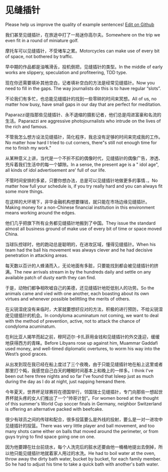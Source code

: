 # 见缝插针

Please help us improve the quality of example sentences! [Edit on Github](https://github.com/jiyushe/jiyu-example-sentence-source/blob/main/chinese/jianfengchazhen.md)

<p><span class="chinese">我们甚至见缝插针，在旅途中打了一局迷你高尔夫。</span><span class="english">Somewhere on the trip we even fit in a round of miniature golf.</span></p>

<p><span class="chinese">摩托车可以见缝插针，不受堵车之累。</span><span class="english">Motorcycles can make use of every bit of space, not bothered by traffic.</span></p>

<p><span class="chinese">早中期的作品都是油嘴滑舌，投机倒把，见缝插针的类型。</span><span class="english">In the middle of early works are slippery, speculation and profiteering, TDD type.</span></p>

<p><span class="chinese">现在你还需要填补其他空白，记者填补空白的方法是经常见缝插针。</span><span class="english">Now you need to fill in the gaps. The way journalists do this is to have regular “slots”.</span></p>

<p><span class="chinese">不论我们有多忙，也总能见缝插针的找到一些零碎的时间来冥想。</span><span class="english">All of us, no matter how busy, have small gaps in our day that are perfect for meditation.</span></p>

<p><span class="chinese">Paparazzi是指那些见缝插针、永不退缩的摄影记者，他们总是闯进富豪和名流的生活。</span><span class="english">Paparazzi are aggressive photojournalists who intrude on the lives of the rich and famous.</span></p>

<p><span class="chinese">不管我怎么想方设法见缝插针，简化程序，我总没有足够的时间来完成我的工作。</span><span class="english">No matter how hard I tried to cut corners, there"s still not enough time for me to finish my work."</span></p>

<p><span class="chinese">从某种意义上讲，当代是一个不折不扣的偶像时代，见缝插针的偶像广告，渗透、充斥着我们生活中的每一个罅隙。</span><span class="english">In a sense, the present age is a " idol age", all kinds of idol advertisement are' full of our life.</span></p>

<p><span class="chinese">不管时间安排的多紧，只要你想办法，总是可以见缝插针地做更多的事情．。</span><span class="english">No matter how full your schedule is, if you try really hard and you can always fit some more things.</span></p>

<p><span class="chinese">在这样的大环境下，非华金融机构想要赚钱，就只能在市场边缘见缝插针。</span><span class="english">Making money for a non-Chinese financial institution in this environment means working around the edges.</span></p>

<p><span class="chinese">他们几乎把旗下所有业务都见缝插针地搬到了中国。</span><span class="english">They issue the standard almost all business ground of make use of every bit of time or space moved China.</span></p>

<p><span class="chinese">当球队控球时，他的跑动总是聪明的，在进攻区域，懂得见缝插针。</span><span class="english">When his team had the ball his movement was always clever and he had decisive penetration in attacking areas.</span></p>

<p><span class="chinese">每天数以百计的人蜂涌而入，无论地面有多脏，只要能找到都会被见缝插针的挤满。</span><span class="english">The new arrivals stream in by the hundreds daily and settle on any available patch of dusty earth they can find.</span></p>

<p><span class="chinese">于是，动物们都争相吹嘘自己的美德，还见缝插针地贬低别人的功劳。</span><span class="english">So the animals came and vied with one another, each boasting about its own virtues and whenever possible belittling the merits of others.</span></p>

<p><span class="chinese">在尖锐湿疣没有来临时，大家就要想好应对的方法，积极的进行预防，不给尖锐湿疣见缝插针的机会。</span><span class="english">In condyloma acuminatum not coming, we want to deal with the method of prevention, active, not to attack the chance of condyloma acuminatum.</span></p>

<p><span class="chinese">在利比亚人揭竿而起之前，穆阿迈尔·卡扎菲用金钱和见缝插针的外交逢迎，缓缓地获得西方的青睐。</span><span class="english">Before Libyans rose up against him, Muammar Gaddafi used money, and well-timed diplomatic overtures, to worm his way into the West’s good graces.</span></p>

<p><span class="chinese">从出发到现在我已经在船上度过了三个夜晚，由于只能见缝插针地在船上这里或者那里打个盹，我感觉自己白天的睡眠时间基本上和晚上的一样多。</span><span class="english">I think I've been out here three nights and so far I've found that Isleep just as much during the day as I do at night, just napping hereand there.</span></p>

<p><span class="chinese">今年夏天，世界杯足球赛将在德国举行，邻国瑞士见缝插针，专门向那些一想起世界杯就头疼的女人们推出了一个“帅哥计划”。</span><span class="english">For women bored at the thought of this summer's World Cup soccer finals in Germany, neighbor Switzerland is offering an alternative packed with beefcake.</span></p>

<p><span class="chinese">很少有球员之间的传球和配合，很多投篮要么是外线的投射，要么是一对一进攻中见缝插针的投篮。</span><span class="english">There was very little player and ball movement, and too many shots came either on balls that moved around the perimeter, or from guys trying to find space going one on one.</span></p>

<p><span class="chinese">因为他要蹲在灶台前烧水，每个人洗完后的脏水还要由他一桶桶地提出去倒掉，所以他只能见缝插针地就着家人用过的水洗。</span><span class="english">He had to boil water at the oven, throw away the dirty bath water, bucket by bucket, for each family member. So he had to adjust his time to take a quick bath with another's bath water.</span></p>

